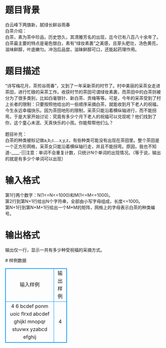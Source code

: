 # 

 
 # 题目背景 
<p>白云峰下两旗新，腻绿长鲜谷雨春<br />
白茶介绍：<br />
白茶，素为茶中珍品，历史悠久，其清雅芳名的出现，迄今已有八百八十余年了。白茶最主要的特点是毫色银白，素有&ldquo;绿妆素裹&rdquo;之美感，且芽头肥壮，汤色黄亮，滋味鲜醇，叶底嫩匀。冲泡后品尝，滋昧鲜醇可口，还能起药理作用。</p> 

 
 # 题目描述 
<p>&ldquo;诗写梅花月，茶煎谷雨春&rdquo;，又到了一年采新茶的时节了。村中美丽的采茶女走进茶田，进行忙碌的采茶工作。收获时节的茶田可谓绿妆素裹，而茶田中的白茶则被分为了很多类别，比如白毫银针、新白茶、贡梅等等。可是，今年的采茶受到了村上长者的限制：只要按照他给出的一些顺序采摘白茶，就能收到月下老人的祝福，今生永远幸福快乐。因为茶田地形的限制，采茶只能沿着横纵轴进行，而不能拐弯。于是大家开始讨论：究竟有多少个月下老人的祝福可以兑现呢？他们找到了你，这个童心未泯、天真快乐的小孩。你能帮帮他们么？<br />
<br />
题目补充：<br />
白茶的种类被标记做a,b,c&hellip;.x,y,z，有些种类可能没有出现在茶田里。整个茶田是一个正方形网格，采茶女只能沿着横纵轴行走，并且不能拐弯。原因，我也不知道-____-|||注意：单词不会重复计数，只统计N个单词的出现情况。（等于说，输出的就是有多少个单词可以出现）</p> 

 
 # 输入格式 
<p>第1行两个数字：N(1&lt;=N&lt;=1000)和M(1&lt;=M&lt;=1000)。<br />
第2行到第N+1行给出N个字符串，全部由小写字母组成，长度&lt;=1000。<br />
第N+1行到第N+M+1行给出一个M*M的矩阵，网格上的字母表示白茶的种类编号。</p> 

 
 # 输出格式 
<p>输出仅一行，显示一共有多少种受祝福的采摘方式。</p> 
# 样例数据
<style>
        table,table tr th, table tr td { border:1px solid #0094ff; }
        table { width: 200px; min-height: 25px; line-height: 25px; text-align: center; border-collapse: collapse;}   
    </style>
<table>
	<tr>
		<td>输入样例</td>
		<td>输出样例</td>
	</tr>
<tr><td>4 6
bcdef
ponm
uoic
flrxd
abcdef
ghijkl
mnopqr
stuvwx
yzabcd
efghij</td><td>4</td></tr></table>
